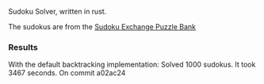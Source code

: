 Sudoku Solver, written in rust.

The sudokus are from the [Sudoku Exchange Puzzle Bank](https://github.com/grantm/sudoku-exchange-puzzle-bank)

### Results 
With the default backtracking implementation: Solved 1000 sudokus. It took 3467 seconds. On commit a02ac24
